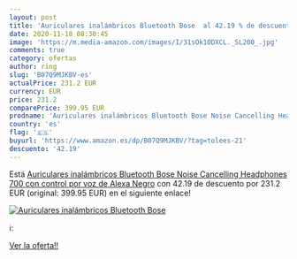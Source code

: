 ```yaml
---
layout: post
title: 'Auriculares inalámbricos Bluetooth Bose  al 42.19 % de descuento'
date: 2020-11-18 08:30:45
image: 'https://m.media-amazon.com/images/I/31sOk1ODXCL._SL200_.jpg'
comments: true
category: ofertas
author: ring
slug: 'B07Q9MJKBV-es'
actualPrice: 231.2 EUR
currency: EUR
price: 231.2
comparePrice: 399.95 EUR
prodname: 'Auriculares inalámbricos Bluetooth Bose Noise Cancelling Headphones 700  con control por voz de Alexa  Negro'
country: 'es'
flag: '🇪🇸'
buyurl: 'https://www.amazon.es/dp/B07Q9MJKBV/?tag=tolees-21'
descuento: '42.19'
---
```


Está [Auriculares inalámbricos Bluetooth Bose Noise Cancelling Headphones 700  con control por voz de Alexa  Negro](https://www.amazon.es/dp/B07Q9MJKBV/?tag=tolees-21) con 42.19 de descuento por 231.2 EUR (original: 399.95 EUR) en el siguiente enlace!

[![Auriculares inalámbricos Bluetooth Bose ](https://m.media-amazon.com/images/I/31sOk1ODXCL._SL200_.jpg)](https://www.amazon.es/dp/B07Q9MJKBV/?tag=tolees-21)

ℹ️:


[Ver la oferta!!](https://www.amazon.es/dp/B07Q9MJKBV/?tag=tolees-21)

